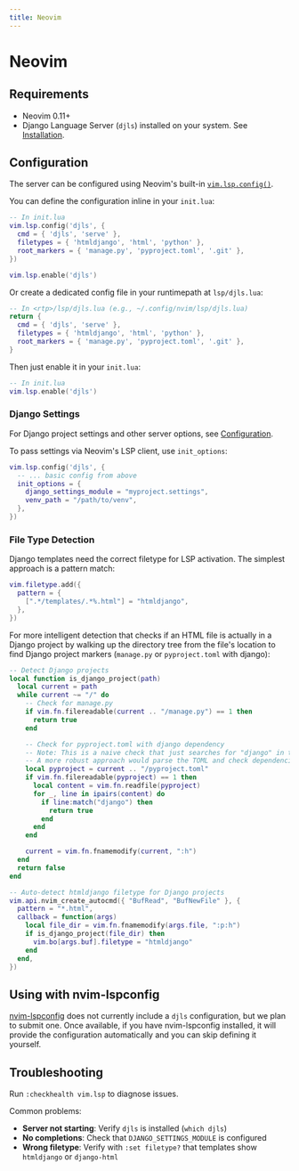 ```yaml
---
title: Neovim
---
```


# Neovim

## Requirements

- Neovim 0.11+
- Django Language Server (`djls`) installed on your system. See [Installation](../index.md#installation).

## Configuration

The server can be configured using Neovim's built-in [`vim.lsp.config()`](https://neovim.io/doc/user/lsp.html#lsp-config).

You can define the configuration inline in your `init.lua`:

```lua
-- In init.lua
vim.lsp.config('djls', {
  cmd = { 'djls', 'serve' },
  filetypes = { 'htmldjango', 'html', 'python' },
  root_markers = { 'manage.py', 'pyproject.toml', '.git' },
})

vim.lsp.enable('djls')
```

Or create a dedicated config file in your runtimepath at `lsp/djls.lua`:

```lua
-- In <rtp>/lsp/djls.lua (e.g., ~/.config/nvim/lsp/djls.lua)
return {
  cmd = { 'djls', 'serve' },
  filetypes = { 'htmldjango', 'html', 'python' },
  root_markers = { 'manage.py', 'pyproject.toml', '.git' },
}
```

Then just enable it in your `init.lua`:

```lua
-- In init.lua
vim.lsp.enable('djls')
```

### Django Settings

For Django project settings and other server options, see [Configuration](../configuration.md).

To pass settings via Neovim's LSP client, use `init_options`:

```lua
vim.lsp.config('djls', {
  -- ... basic config from above
  init_options = {
    django_settings_module = "myproject.settings",
    venv_path = "/path/to/venv",
  },
})
```

### File Type Detection

Django templates need the correct filetype for LSP activation. The simplest approach is a pattern match:

```lua
vim.filetype.add({
  pattern = {
    [".*/templates/.*%.html"] = "htmldjango",
  },
})
```

For more intelligent detection that checks if an HTML file is actually in a Django project by walking up the directory tree from the file's location to find Django project markers (`manage.py` or `pyproject.toml` with django):

```lua
-- Detect Django projects
local function is_django_project(path)
  local current = path
  while current ~= "/" do
    -- Check for manage.py
    if vim.fn.filereadable(current .. "/manage.py") == 1 then
      return true
    end

    -- Check for pyproject.toml with django dependency
    -- Note: This is a naive check that just searches for "django" in the file.
    -- A more robust approach would parse the TOML and check dependencies properly.
    local pyproject = current .. "/pyproject.toml"
    if vim.fn.filereadable(pyproject) == 1 then
      local content = vim.fn.readfile(pyproject)
      for _, line in ipairs(content) do
        if line:match("django") then
          return true
        end
      end
    end

    current = vim.fn.fnamemodify(current, ":h")
  end
  return false
end

-- Auto-detect htmldjango filetype for Django projects
vim.api.nvim_create_autocmd({ "BufRead", "BufNewFile" }, {
  pattern = "*.html",
  callback = function(args)
    local file_dir = vim.fn.fnamemodify(args.file, ":p:h")
    if is_django_project(file_dir) then
      vim.bo[args.buf].filetype = "htmldjango"
    end
  end,
})
```

## Using with nvim-lspconfig

[nvim-lspconfig](https://github.com/neovim/nvim-lspconfig) does not currently include a `djls` configuration, but we plan to submit one. Once available, if you have nvim-lspconfig installed, it will provide the configuration automatically and you can skip defining it yourself.

## Troubleshooting

Run `:checkhealth vim.lsp` to diagnose issues.

Common problems:

- **Server not starting**: Verify `djls` is installed (`which djls`)
- **No completions**: Check that `DJANGO_SETTINGS_MODULE` is configured
- **Wrong filetype**: Verify with `:set filetype?` that templates show `htmldjango` or `django-html`
